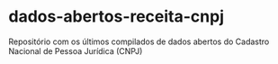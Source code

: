 # dados-abertos-receita-cnpj
Repositório com os últimos compilados de dados abertos do Cadastro Nacional de Pessoa Jurídica (CNPJ)
